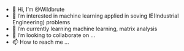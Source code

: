 - 👋 Hi, I’m @Wildbrute
- 👀 I’m interested in machine learning applied in soving IE(Industrial Engineering) problems
- 🌱 I’m currently learning machine learning, matrix analysis
- 💞️ I’m looking to collaborate on ...
- 📫 How to reach me ...

<!---
Wildbrute/Wildbrute is a ✨ special ✨ repository because its `README.md` (this file) appears on your GitHub profile.
You can click the Preview link to take a look at your changes.
--->
